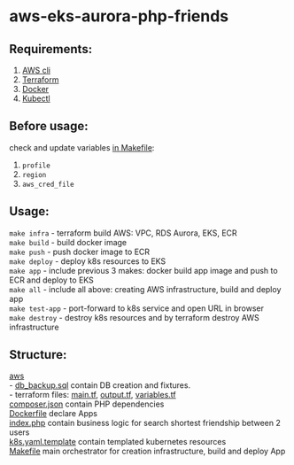# aws-eks-aurora-php-friends

## Requirements:
1. [AWS cli](https://aws.amazon.com/cli/)  
2. [Terraform](https://www.terraform.io/)  
3. [Docker](https://www.docker.com/)  
4. [Kubectl](https://kubernetes.io/docs/tasks/tools/install-kubectl/)  


## Before usage:
check and update variables [in Makefile](Makefile):
1. `profile`  
2. `region`  
3. `aws_cred_file`

## Usage:
`make infra`    - terraform build AWS: VPC, RDS Aurora, EKS, ECR  
`make build`    - build docker image  
`make push`     - push docker image to ECR  
`make deploy`   - deploy k8s resources to EKS  
`make app`      - include previous 3 makes: docker build app image and push to ECR and deploy to EKS  
`make all`      - include all above: creating AWS infrastructure, build and deploy app  
`make test-app` - port-forward to k8s service and open URL in browser  
`make destroy`  - destroy k8s resources and by terraform destroy AWS infrastructure  

## Structure:
[aws](aws)  
\- [db_backup.sql](aws/db_backup.sql) contain DB creation and fixtures.   
\- terraform files: [main.tf](aws/main.tf), [output.tf](aws/output.tf), [variables.tf](aws/variables.tf)  
[composer.json](composer.json) contain PHP dependencies  
[Dockerfile](Dockerfile) declare Apps  
[index.php](index.php) contain business logic for search shortest friendship between 2 users  
[k8s.yaml.template](k8s.yaml.template) contain templated kubernetes resources   
[Makefile](Makefile) main orchestrator for creation infrastructure, build and deploy App  
